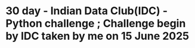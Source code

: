 # 30 day - Indian Data Club(IDC) - Python challenge ; Challenge begin by IDC taken by me on 15 June 2025
